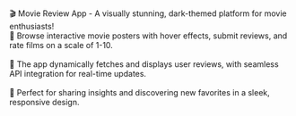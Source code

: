 🎬 Movie Review App - A visually stunning, dark-themed platform for movie enthusiasts!<br>
🌟 Browse interactive movie posters with hover effects, submit reviews, and rate films on a scale of 1-10.<br><br>
🍿 The app dynamically fetches and displays user reviews, with seamless API integration for real-time updates.<br> <br>
📲 Perfect for sharing insights and discovering new favorites in a sleek, responsive design.<br><br>
